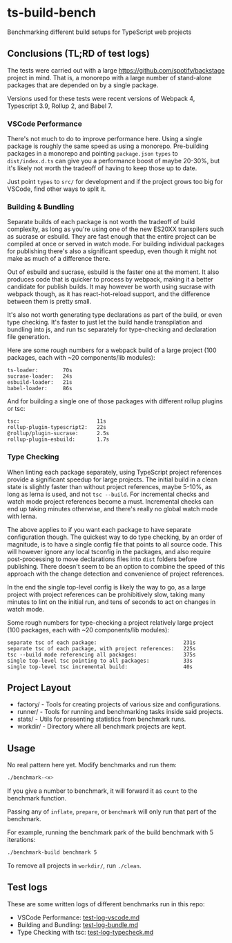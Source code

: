# ts-build-bench

Benchmarking different build setups for TypeScript web projects

## Conclusions (TL;RD of test logs)

The tests were carried out with a large https://github.com/spotify/backstage project in mind. That is, a monorepo with a large number of stand-alone packages that are depended on by a single package.

Versions used for these tests were recent versions of Webpack 4, Typescript 3.9, Rollup 2, and Babel 7.

### VSCode Performance

There's not much to do to improve performance here. Using a single package is roughly the same speed as using a monorepo. Pre-building packages in a monorepo and pointing `package.json` `types` to `dist/index.d.ts` can give you a performance boost of maybe 20-30%, but it's likely not worth the tradeoff of having to keep those up to date.

Just point `types` to `src/` for development and if the project grows too big for VSCode, find other ways to split it.

### Building & Bundling

Separate builds of each package is not worth the tradeoff of build complexity, as long as you're using one of the new ES20XX transpilers such as sucrase or esbuild. They are fast enough that the entire project can be compiled at once or served in watch mode. For building individual packages for publishing there's also a significant speedup, even though it might not make as much of a difference there.

Out of esbuild and sucrase, esbuild is the faster one at the moment. It also produces code that is quicker to process by webpack, making it a better candidate for publish builds. It may however be worth using sucrase with webpack though, as it has react-hot-reload support, and the difference between them is pretty small.

It's also not worth generating type declarations as part of the build, or even type checking. It's faster to just let the build handle transpilation and bundling into js, and run tsc separately for type-checking and declaration file generation.

Here are some rough numbers for a webpack build of a large project (100 packages, each with ~20 components/lib modules):

```text
ts-loader:        70s
sucrase-loader:   24s
esbuild-loader:   21s
babel-loader:     86s
```

And for building a single one of those packages with different rollup plugins or tsc:

```text
tsc:                         11s
rollup-plugin-typescript2:   22s
@rollup/plugin-sucrase:      2.5s
rollup-plugin-esbuild:       1.7s
```

### Type Checking

When linting each package separately, using TypeScript project references provide a significant speedup for large projects. The initial build in a clean state is slightly faster than without project references, maybe 5-10%, as long as lerna is used, and not `tsc --build`. For incremental checks and watch mode project references become a must. Incremental checks can end up taking minutes otherwise, and there's really no global watch mode with lerna.

The above applies to if you want each package to have separate configuration though. The quickest way to do type checking, by an order of magnitude, is to have a single config file that points to all source code. This will however ignore any local tsconfig in the packages, and also require post-processing to move declarations files into `dist` folders before publishing. There doesn't seem to be an option to combine the speed of this approach with the change detection and convenience of project references.

In the end the single top-level config is likely the way to go, as a large project with project references can be prohibitively slow, taking many minutes to lint on the initial run, and tens of seconds to act on changes in watch mode.

Some rough numbers for type-checking a project relatively large project (100 packages, each with ~20 components/lib modules):

```text
separate tsc of each package:                            231s
separate tsc of each package, with project references:   225s
tsc --build mode referencing all packages:               375s
single top-level tsc pointing to all packages:           33s
single top-level tsc incremental build:                  40s
```

## Project Layout

- factory/ - Tools for creating projects of various size and configurations.
- runner/ - Tools for running and benchmarking tasks inside said projects.
- stats/ - Utils for presenting statistics from benchmark runs.
- workdir/ - Directory where all benchmark projects are kept.

## Usage

No real pattern here yet. Modify benchmarks and run them:

```bash
./benchmark-<x>
```

If you give a number to benchmark, it will forward it as `count` to the benchmark function.

Passing any of `inflate`, `prepare`, or `benchmark` will only run that part of the benchmark.

For example, running the benchmark park of the build benchmark with 5 iterations:

```bash
./benchmark-build benchmark 5
```

To remove all projects in `workdir/`, run `./clean`.

## Test logs

These are some written logs of different benchmarks run in this repo:

- VSCode Performance: [test-log-vscode.md](./test-log-vscode.md)
- Building and Bundling: [test-log-bundle.md](./test-log-bundle.md)
- Type Checking with tsc: [test-log-typecheck.md](./test-log-typecheck.md)
